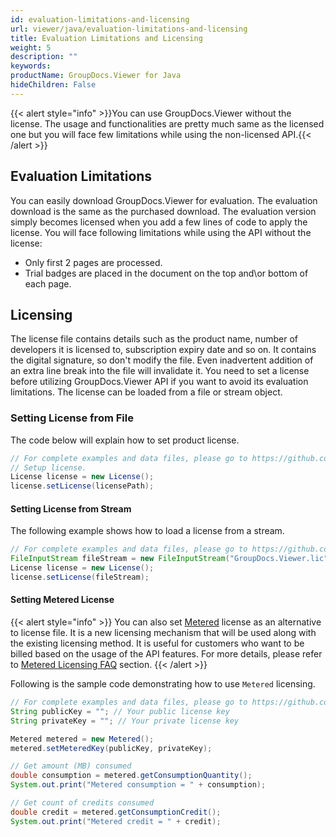 ```yaml
---
id: evaluation-limitations-and-licensing
url: viewer/java/evaluation-limitations-and-licensing
title: Evaluation Limitations and Licensing
weight: 5
description: ""
keywords: 
productName: GroupDocs.Viewer for Java
hideChildren: False
---
```


{{< alert style="info" >}}You can use GroupDocs.Viewer without the license. The usage and functionalities are pretty much same as the licensed one but you will face few limitations while using the non-licensed API.{{< /alert >}}

## Evaluation Limitations

You can easily download GroupDocs.Viewer for evaluation. The evaluation download is the same as the purchased download. The evaluation version simply becomes licensed when you add a few lines of code to apply the license. You will face following limitations while using the API without the license:  

* Only first 2 pages are processed.
* Trial badges are placed in the document on the top and\\or bottom of each page.

## Licensing

The license file contains details such as the product name, number of developers it is licensed to, subscription expiry date and so on. It contains the digital signature, so don't modify the file. Even inadvertent addition of an extra line break into the file will invalidate it. You need to set a license before utilizing GroupDocs.Viewer API if you want to avoid its evaluation limitations.
The license can be loaded from a file or stream object.

### Setting License from File

The code below will explain how to set product license.

```java
// For complete examples and data files, please go to https://github.com/groupdocs-viewer/GroupDocs.Viewer-for-Java
// Setup license.
License license = new License();
license.setLicense(licensePath);
```

#### Setting License from Stream

The following example shows how to load a license from a stream.

```java
// For complete examples and data files, please go to https://github.com/groupdocs-viewer/GroupDocs.Viewer-for-Java
FileInputStream fileStream = new FileInputStream("GroupDocs.Viewer.lic");
License license = new License();
license.setLicense(fileStream);
```

#### Setting Metered License

{{< alert style="info" >}}
You can also set [Metered](https://apireference.groupdocs.com/viewer/java/com.groupdocs.viewer/Metered) license as an alternative to license file. It is a new licensing mechanism that will be used along with the existing licensing method. It is useful for customers who want to be billed based on the usage of the API features. For more details, please refer to [Metered Licensing FAQ](https://purchase.groupdocs.com/faqs/licensing/metered) section.
{{< /alert >}}

Following is the sample code demonstrating how to use `Metered` licensing.

```java
// For complete examples and data files, please go to https://github.com/groupdocs-viewer/GroupDocs.Viewer-for-Java
String publicKey = ""; // Your public license key
String privateKey = ""; // Your private license key

Metered metered = new Metered();
metered.setMeteredKey(publicKey, privateKey);

// Get amount (MB) consumed
double consumption = metered.getConsumptionQuantity();
System.out.print("Metered consumption = " + consumption);

// Get count of credits consumed
double credit = metered.getConsumptionCredit();
System.out.print("Metered credit = " + credit);
```
